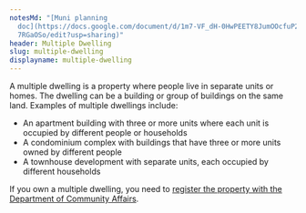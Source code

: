 ```yaml
---
notesMd: "[Muni planning
  doc](https://docs.google.com/document/d/1m7-VF_dH-0HwPEETY8JumOOcfuP2LrHJXT8I\
  7RGaOSo/edit?usp=sharing)"
header: Multiple Dwelling
slug: multiple-dwelling
displayname: multiple-dwelling
---
```

A multiple dwelling is a property where people live in separate units or homes. The dwelling can be a building or group of buildings on the same land. Examples of multiple dwellings include:

* An apartment building with three or more units where each unit is occupied by different people or households
* A condominium complex with buildings that have three or more units owned by different people
* A townhouse development with separate units, each occupied by different households

If you own a multiple dwelling, you need to [register the property with the Department of Community Affairs](https://njdcaportal.dynamics365portals.us/ultra-bhi-home/).